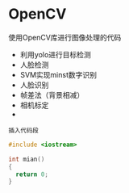 # OpenCV
使用OpenCV库进行图像处理的代码

* 利用yolo进行目标检测
* 人脸检测
* SVM实现minst数字识别
* 人脸识别
* 帧差法（背景相减）
* 相机标定
* 

`插入代码段`
```cpp
#include <iostream>

int mian()
{
  return 0;
}
```
